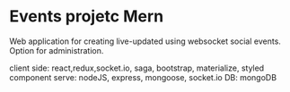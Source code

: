 # Events projetc Mern
Web application for creating live-updated using websocket social events. Option for administration.

client side: react,redux,socket.io, saga, bootstrap, materialize, styled component
serve: nodeJS, express, mongoose, socket.io
DB: mongoDB
